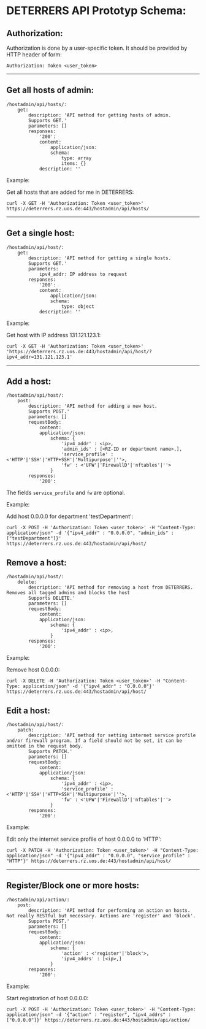 # DETERRERS API Prototyp Schema:

## Authorization:

Authorization is done by a user-specific token. It should be provided by HTTP header of form:

    Authorization: Token <user_token>

---

## Get all hosts of admin:

    /hostadmin/api/hosts/:
        get:
            description: 'API method for getting hosts of admin.
            Supports GET.'
            parameters: []
            responses:
                '200':
                content:
                    application/json:
                    schema:
                        type: array
                        items: {}
                description: ''

Example:

Get all hosts that are added for me in DETERRERS:

    curl -X GET -H 'Authorization: Token <user_token>' https://deterrers.rz.uos.de:443/hostadmin/api/hosts/

---

## Get a single host:

    /hostadmin/api/host/:
        get:
            description: 'API method for getting a single hosts.
            Supports GET.'
            parameters:
                ipv4_addr: IP address to request
            responses:
                '200':
                content:
                    application/json:
                    schema:
                        type: object
                description: ''

Example:

Get host with IP address 131.121.123.1:

    curl -X GET -H 'Authorization: Token <user_token>' 'https://deterrers.rz.uos.de:443/hostadmin/api/host/?ipv4_addr=131.121.123.1'

---

## Add a host:

    /hostadmin/api/host/:
        post:
            description: 'API method for adding a new host.
            Supports POST.'
            parameters: []
            requestBody:
                content:
                application/json:
                    schema: {
                        'ipv4_addr' : <ip>,
                        'admin_ids' : [<RZ-ID or department name>,],
                        'service_profile' : <'HTTP'|'SSH'|'HTTP+SSH'|'Multipurpose'|''>,
                        'fw' : <'UFW'|'FirewallD'|'nftables'|''>
                    }
            responses:
                '200':

The fields `service_profile` and `fw` are optional.

Example:

Add host 0.0.0.0 for department 'testDepartment':

    curl -X POST -H 'Authorization: Token <user_token>' -H "Content-Type: application/json" -d '{"ipv4_addr" : "0.0.0.0", "admin_ids" : ["testDepartment"]}' https://deterrers.rz.uos.de:443/hostadmin/api/host/

## Remove a host:

    /hostadmin/api/host/:
        delete:
            description: 'API method for removing a host from DETERRERS. Removes all tagged admins and blocks the host
            Supports DELETE.'
            parameters: []
            requestBody:
                content:
                application/json:
                    schema: {
                        'ipv4_addr' : <ip>,
                    }
            responses:
                '200':
Example:

Remove host 0.0.0.0:

    curl -X DELETE -H 'Authorization: Token <user_token>' -H "Content-Type: application/json" -d '{"ipv4_addr" : "0.0.0.0"}' https://deterrers.rz.uos.de:443/hostadmin/api/host/


## Edit a host:

    /hostadmin/api/host/:
        patch:
            description: 'API method for setting internet service profile and/or firewall program. If a field should not be set, it can be omitted in the request body.
            Supports PATCH.'
            parameters: []
            requestBody:
                content:
                application/json:
                    schema: {
                        'ipv4_addr' : <ip>,
                        'service_profile' : <'HTTP'|'SSH'|'HTTP+SSH'|'Multipurpose'|''>,
                        'fw' : <'UFW'|'FirewallD'|'nftables'|''>
                    }
            responses:
                '200':

Example:

Edit only the internet service profile of host 0.0.0.0 to 'HTTP':

    curl -X PATCH -H 'Authorization: Token <user_token>' -H "Content-Type: application/json" -d '{"ipv4_addr" : "0.0.0.0", "service_profile" : "HTTP"}' https://deterrers.rz.uos.de:443/hostadmin/api/host/

---

## Register/Block one or more hosts:

    /hostadmin/api/action/:
        post:
            description: 'API method for performing an action on hosts. Not really RESTful but necessary. Actions are 'register' and 'block'.
            Supports POST.'
            parameters: []
            requestBody:
                content:
                application/json:
                    schema: {
                        'action' : <'register'|'block'>,
                        'ipv4_addrs' : [<ip>,]
                    }
            responses:
                '200':

Example:

Start registration of host 0.0.0.0:

    curl -X POST -H 'Authorization: Token <user_token>' -H "Content-Type: application/json" -d '{"action" : "register", "ipv4_addrs" : ["0.0.0.0"]}' https://deterrers.rz.uos.de:443/hostadmin/api/action/
